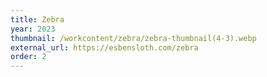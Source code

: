 ```yaml
---
title: Zebra
year: 2023
thumbnail: /workcontent/zebra/zebra-thumbnail(4-3).webp
external_url: https://esbensloth.com/zebra
order: 2
---
```

